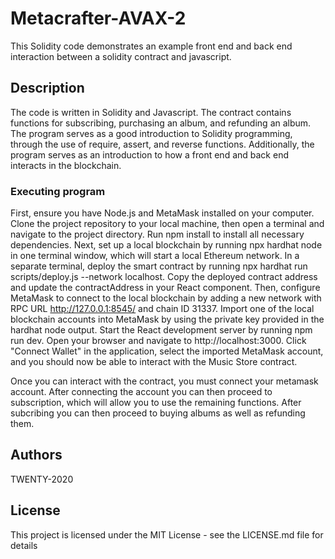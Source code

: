 # Metacrafter-AVAX-2

This Solidity code demonstrates an example front end and back end interaction between a solidity contract and javascript.

## Description

The code is written in Solidity and Javascript. The contract contains functions for subscribing, purchasing an album, and refunding an album. The program serves as a good introduction to Solidity programming, through the use of require, assert, and reverse functions. Additionally, the program serves as an introduction to how a front end and back end interacts in the blockchain.

### Executing program
First, ensure you have Node.js and MetaMask installed on your computer. Clone the project repository to your local machine, then open a terminal and navigate to the project directory. Run npm install to install all necessary dependencies. Next, set up a local blockchain by running npx hardhat node in one terminal window, which will start a local Ethereum network. In a separate terminal, deploy the smart contract by running npx hardhat run scripts/deploy.js --network localhost. Copy the deployed contract address and update the contractAddress in your React component. Then, configure MetaMask to connect to the local blockchain by adding a new network with RPC URL http://127.0.0.1:8545/ and chain ID 31337. Import one of the local blockchain accounts into MetaMask by using the private key provided in the hardhat node output. Start the React development server by running npm run dev. Open your browser and navigate to http://localhost:3000. Click "Connect Wallet" in the application, select the imported MetaMask account, and you should now be able to interact with the Music Store contract.

Once you can interact with the contract, you must connect your metamask account. After connecting the account you can then proceed to subscription, which will allow you to use the remaining functions. After subcribing you can then proceed to buying albums as well as refunding them.


## Authors
TWENTY-2020

## License
This project is licensed under the MIT License - see the LICENSE.md file for details


